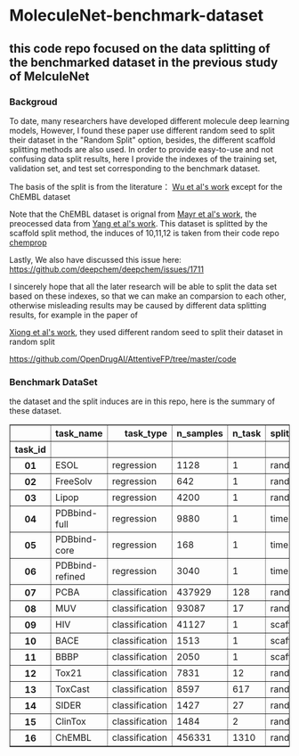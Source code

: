 # MoleculeNet-benchmark-dataset

this code repo focused on the data splitting of the benchmarked dataset in the previous study of MelculeNet
----

### Backgroud
To date, many researchers have developed different molecule deep learning models, However, I found these paper use different random seed to split their dataset in the "Random Split" option, besides, the different scaffold splitting methods are also used.
In order to provide easy-to-use and not confusing data split results, here I provide the indexes of the training set, validation set, and test set corresponding to the benchmark dataset. 

The basis of the split is from the literature： [Wu et al's work](https://pubs.rsc.org/en/content/articlelanding/2018/sc/c7sc02664a#!divAbstract) except for the ChEMBL dataset

Note that the ChEMBL dataset is orignal from [Mayr et al's work](https://pubs.rsc.org/en/Content/ArticleLanding/2018/SC/c8sc00148k#!divAbstract), the preocessed data from [Yang et al's work]( https://pubs-acs-org.libproxy1.nus.edu.sg/doi/pdf/10.1021/acs.jcim.9b00237). This dataset is splitted by the scaffold split method,
the induces of 10,11,12 is taken from their code repo [chemprop](https://github.com/swansonk14/chemprop/blob/master/splits.tar.gz)

Lastly, We also have discussed this issue here: https://github.com/deepchem/deepchem/issues/1711

I sincerely hope that all the later research will be able to split the data set based on these indexes, so that we can make an comparsion to each other, otherwise misleading results may be caused by different data splitting results, for example in the paper of 

[Xiong et al's work](https://pubs.acs.org/doi/abs/10.1021/acs.jmedchem.9b00959), they used different random seed to split their dataset in random split

https://github.com/OpenDrugAI/AttentiveFP/tree/master/code


### Benchmark DataSet 

the dataset and the split induces are in this repo, here is the summary of these dataset.

<table border="1" class="dataframe">  <thead>    <tr style="text-align: right;">      <th></th>      <th>task_name</th>      <th>task_type</th>      <th>n_samples</th>      <th>n_task</th>      <th>split_method</th>      <th>n_cross_split</th>      <th>task_metrics</th>    </tr>    <tr>      <th>task_id</th>      <th></th>      <th></th>      <th></th>      <th></th>      <th></th>      <th></th>      <th></th>    </tr>  </thead>  <tbody>    <tr>      <th>01</th>      <td>ESOL</td>      <td>regression</td>      <td>1128</td>      <td>1</td>      <td>random</td>      <td>3</td>      <td>RMSE</td>    </tr>    <tr>      <th>02</th>      <td>FreeSolv</td>      <td>regression</td>      <td>642</td>      <td>1</td>      <td>random</td>      <td>3</td>      <td>RMSE</td>    </tr>    <tr>      <th>03</th>      <td>Lipop</td>      <td>regression</td>      <td>4200</td>      <td>1</td>      <td>random</td>      <td>3</td>      <td>RMSE</td>    </tr>    <tr>      <th>04</th>      <td>PDBbind-full</td>      <td>regression</td>      <td>9880</td>      <td>1</td>      <td>time</td>      <td>1</td>      <td>RMSE</td>    </tr>    <tr>      <th>05</th>      <td>PDBbind-core</td>      <td>regression</td>      <td>168</td>      <td>1</td>      <td>time</td>      <td>1</td>      <td>RMSE</td>    </tr>    <tr>      <th>06</th>      <td>PDBbind-refined</td>      <td>regression</td>      <td>3040</td>      <td>1</td>      <td>time</td>      <td>1</td>      <td>RMSE</td>    </tr>    <tr>      <th>07</th>      <td>PCBA</td>      <td>classification</td>      <td>437929</td>      <td>128</td>      <td>random</td>      <td>3</td>      <td>PRC_AUC</td>    </tr>    <tr>      <th>08</th>      <td>MUV</td>      <td>classification</td>      <td>93087</td>      <td>17</td>      <td>random</td>      <td>3</td>      <td>PRC_AUC</td>    </tr>    <tr>      <th>09</th>      <td>HIV</td>      <td>classification</td>      <td>41127</td>      <td>1</td>      <td>scaffold</td>      <td>3</td>      <td>ROC_AUC</td>    </tr>    <tr>      <th>10</th>      <td>BACE</td>      <td>classification</td>      <td>1513</td>      <td>1</td>      <td>scaffold</td>      <td>3</td>      <td>ROC_AUC</td>    </tr>    <tr>      <th>11</th>      <td>BBBP</td>      <td>classification</td>      <td>2050</td>      <td>1</td>      <td>scaffold</td>      <td>3</td>      <td>ROC_AUC</td>    </tr>    <tr>      <th>12</th>      <td>Tox21</td>      <td>classification</td>      <td>7831</td>      <td>12</td>      <td>random</td>      <td>3</td>      <td>ROC_AUC</td>    </tr>    <tr>      <th>13</th>      <td>ToxCast</td>      <td>classification</td>      <td>8597</td>      <td>617</td>      <td>random</td>      <td>3</td>      <td>ROC_AUC</td>    </tr>    <tr>      <th>14</th>      <td>SIDER</td>      <td>classification</td>      <td>1427</td>      <td>27</td>      <td>random</td>      <td>3</td>      <td>ROC_AUC</td>    </tr>    <tr>      <th>15</th>      <td>ClinTox</td>      <td>classification</td>      <td>1484</td>      <td>2</td>      <td>random</td>      <td>3</td>      <td>ROC_AUC</td>    </tr>    <tr>      <th>16</th>      <td>ChEMBL</td>      <td>classification</td>      <td>456331</td>      <td>1310</td>      <td>random</td>      <td>3</td>      <td>ROC_AUC</td>    </tr>  </tbody></table>
